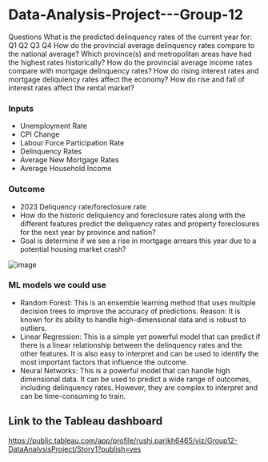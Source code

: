 # Data-Analysis-Project---Group-12

Questions
What is the predicted delinquency rates of the current year for:
Q1
Q2
Q3
Q4
How do the provincial average delinquency rates compare to the national average?
Which province(s) and metropolitan areas have had the highest rates historically?
How do the provincial average income rates compare with mortgage delinquency rates?
How do rising interest rates and mortgage deliquiency rates affect the economy?
How do rise and fall of interest rates affect the rental market?

### Inputs
- Unemployment Rate
- CPI Change
- Labour Force Participation Rate
- Delinquency Rates
- Average New Mortgage Rates
- Average Household Income

### Outcome
- 2023 Deliquency rate/foreclosure rate
- How do the historic deliquiency and foreclosure rates along with the different features predict the deliquency rates and property foreclosures for the next year by province and nation?
- Goal is determine if we see a rise in mortgage arrears this year due to a potential housing market crash?

![image](https://user-images.githubusercontent.com/112590378/214734313-eadf4aa4-89b7-4130-a549-8a03026493db.png)



### ML models we could use
- Random Forest: This is an ensemble learning method that uses multiple decision trees to improve the accuracy of predictions. Reason: It is known for its ability to handle high-dimensional data and is robust to outliers.
- Linear Regression: This is a simple yet powerful model that can predict if there is a linear relationship between the delinquency rates and the other features.  It is also easy to interpret and can be used to identify the most important factors that influence the outcome.
- Neural Networks: This is a powerful model that can handle high dimensional data. It can be used to predict a wide range of outcomes, including delinquency rates. However, they are complex to interpret and can be time-consuming to train.

## Link to the Tableau dashboard
https://public.tableau.com/app/profile/rushi.parikh6465/viz/Group12-DataAnalysisProject/Story1?publish=yes
